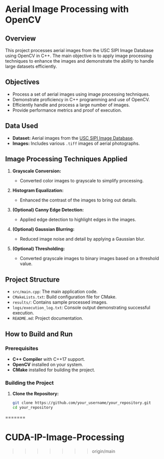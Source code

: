 # Aerial Image Processing with OpenCV

## Overview

This project processes aerial images from the USC SIPI Image Database using OpenCV in C++. The main objective is to apply image processing techniques to enhance the images and demonstrate the ability to handle large datasets efficiently.

## Objectives

- Process a set of aerial images using image processing techniques.
- Demonstrate proficiency in C++ programming and use of OpenCV.
- Efficiently handle and process a large number of images.
- Provide performance metrics and proof of execution.

## Data Used

- **Dataset:** Aerial images from the [USC SIPI Image Database](https://sipi.usc.edu/database/database.php?volume=aerials).
- **Images:** Includes various `.tiff` images of aerial photographs.

## Image Processing Techniques Applied

1. **Grayscale Conversion:**
   - Converted color images to grayscale to simplify processing.

2. **Histogram Equalization:**
   - Enhanced the contrast of the images to bring out details.

3. **(Optional) Canny Edge Detection:**
   - Applied edge detection to highlight edges in the images.

4. **(Optional) Gaussian Blurring:**
   - Reduced image noise and detail by applying a Gaussian blur.

5. **(Optional) Thresholding:**
   - Converted grayscale images to binary images based on a threshold value.

## Project Structure

- `src/main.cpp`: The main application code.
- `CMakeLists.txt`: Build configuration file for CMake.
- `results/`: Contains sample processed images.
- `logs/execution_log.txt`: Console output demonstrating successful execution.
- `README.md`: Project documentation.

## How to Build and Run

### **Prerequisites**

- **C++ Compiler** with C++17 support.
- **OpenCV** installed on your system.
- **CMake** installed for building the project.

### **Building the Project**

1. **Clone the Repository:**

   ```bash
   git clone https://github.com/your_username/your_repository.git
   cd your_repository
=======
# CUDA-IP-Image-Processing
>>>>>>> origin/main
